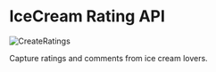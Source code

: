 # IceCream Rating API

![CreateRatings](https://github.com/oh34DTA2020/ratingsapi/workflows/CreateRatings/badge.svg?branch=master)

Capture ratings and comments from ice cream lovers. 